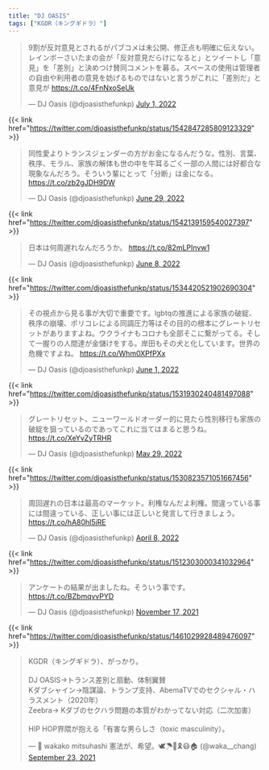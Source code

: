 ```yaml
---
title: "DJ OASIS"
tags: ["KGDR（キングギドラ）"]
---
```


<blockquote class="twitter-tweet"><p lang="ja" dir="ltr">9割が反対意見とされるがパブコメは未公開、修正点も明確に伝えない。レインボーさいたまの会が「反対意見だらけになると」とツイートし「意見」を「差別」と決めつけ賛同コメントを募る。スペースの使用は管理者の自由や利用者の意見を妨げるものではないと言うがこれに「差別だ」と意見が <a href="https://t.co/4FnNxoSeUk">https://t.co/4FnNxoSeUk</a></p>&mdash; DJ Oasis (@djoasisthefunkp) <a href="https://twitter.com/djoasisthefunkp/status/1542847285809123329?ref_src=twsrc%5Etfw">July 1, 2022</a></blockquote> <script async src="https://platform.twitter.com/widgets.js" charset="utf-8"></script>

{{< link href="https://twitter.com/djoasisthefunkp/status/1542847285809123329" >}}

<blockquote class="twitter-tweet"><p lang="ja" dir="ltr">同性愛よりトランスジェンダーの方がお金になるんだうな。性別、言葉、秩序、モラル、家族の解体も世の中を牛耳るごく一部の人間には好都合な現象なんだろう。そういう輩にとって「分断」は金になる。 <a href="https://t.co/zb2gJDH9DW">https://t.co/zb2gJDH9DW</a></p>&mdash; DJ Oasis (@djoasisthefunkp) <a href="https://twitter.com/djoasisthefunkp/status/1542139159540027397?ref_src=twsrc%5Etfw">June 29, 2022</a></blockquote> <script async src="https://platform.twitter.com/widgets.js" charset="utf-8"></script>

{{< link href="https://twitter.com/djoasisthefunkp/status/1542139159540027397" >}}

<blockquote class="twitter-tweet"><p lang="ja" dir="ltr">日本は何周遅れなんだろうか。 <a href="https://t.co/82mLPInvw1">https://t.co/82mLPInvw1</a></p>&mdash; DJ Oasis (@djoasisthefunkp) <a href="https://twitter.com/djoasisthefunkp/status/1534420521902690304?ref_src=twsrc%5Etfw">June 8, 2022</a></blockquote> <script async src="https://platform.twitter.com/widgets.js" charset="utf-8"></script>

{{< link href="https://twitter.com/djoasisthefunkp/status/1534420521902690304" >}}

<blockquote class="twitter-tweet"><p lang="ja" dir="ltr">その視点から見る事が大切で重要です。lgbtqの推進による家族の破綻、秩序の崩壊、ポリコレによる同調圧力等はその目的の根本にグレートリセットがありますよね。ウクライナもコロナも全部そこに繋がってる。そして一握りの人間達が金儲けをする。岸田もその犬と化しています。世界の危機ですよね。 <a href="https://t.co/Whm0XPfPXx">https://t.co/Whm0XPfPXx</a></p>&mdash; DJ Oasis (@djoasisthefunkp) <a href="https://twitter.com/djoasisthefunkp/status/1531930240481497088?ref_src=twsrc%5Etfw">June 1, 2022</a></blockquote> <script async src="https://platform.twitter.com/widgets.js" charset="utf-8"></script>

{{< link href="https://twitter.com/djoasisthefunkp/status/1531930240481497088" >}}

<blockquote class="twitter-tweet"><p lang="ja" dir="ltr">グレートリセット、ニューワールドオーダー的に見たら性別移行も家族の破綻を狙っているのであってこれに当てはまると思うね。 <a href="https://t.co/XeYvZyTRHR">https://t.co/XeYvZyTRHR</a></p>&mdash; DJ Oasis (@djoasisthefunkp) <a href="https://twitter.com/djoasisthefunkp/status/1530823571051667456?ref_src=twsrc%5Etfw">May 29, 2022</a></blockquote> <script async src="https://platform.twitter.com/widgets.js" charset="utf-8"></script>

{{< link href="https://twitter.com/djoasisthefunkp/status/1530823571051667456" >}}

<blockquote class="twitter-tweet"><p lang="ja" dir="ltr">周回遅れの日本は最高のマーケット。利権なんだよ利権。間違っている事には間違っている、正しい事には正しいと発言して行きましょう。 <a href="https://t.co/hA80hl5iRE">https://t.co/hA80hl5iRE</a></p>&mdash; DJ Oasis (@djoasisthefunkp) <a href="https://twitter.com/djoasisthefunkp/status/1512303000341032964?ref_src=twsrc%5Etfw">April 8, 2022</a></blockquote> <script async src="https://platform.twitter.com/widgets.js" charset="utf-8"></script>

{{< link href="https://twitter.com/djoasisthefunkp/status/1512303000341032964" >}}

<blockquote class="twitter-tweet"><p lang="ja" dir="ltr">アンケートの結果が出ましたね。そういう事です。 <a href="https://t.co/BZbmqvvPYD">https://t.co/BZbmqvvPYD</a></p>&mdash; DJ Oasis (@djoasisthefunkp) <a href="https://twitter.com/djoasisthefunkp/status/1461029928489476097?ref_src=twsrc%5Etfw">November 17, 2021</a></blockquote> <script async src="https://platform.twitter.com/widgets.js" charset="utf-8"></script>

{{< link href="https://twitter.com/djoasisthefunkp/status/1461029928489476097" >}}

<blockquote class="twitter-tweet"><p lang="ja" dir="ltr">KGDR（キングギドラ）、がっかり。<br><br>DJ OASIS→トランス差別と扇動、体制翼賛<br>Kダブシャイン→陰謀論、トランプ支持、AbemaTVでのセクシャル・ハラスメント（2020年）<br>Zeebra→ Kダブのセクハラ問題の本質がわかってない対応（二次加害）<br><br>HIP HOP界隈が抱える「有害な男らしさ（toxic masculinity）。</p>&mdash; 🌻 wakako mitsuhashi 憲法が、希望。🕊☂🍎🎗😷🏠 (@waka__chang) <a href="https://twitter.com/waka__chang/status/1441080393336188934?ref_src=twsrc%5Etfw">September 23, 2021</a></blockquote> <script async src="https://platform.twitter.com/widgets.js" charset="utf-8"></script>